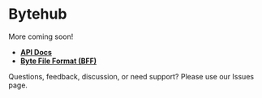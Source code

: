 # Bytehub

More coming soon! 

* **[API Docs](./api.md)**
* **[Byte File Format (BFF)](./bff.md)**

Questions, feedback, discussion, or need support? Please use our Issues page.
